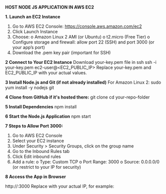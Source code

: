 **HOST NODE JS APPLICATION IN AWS EC2**

**1. Launch an EC2 Instance**
1.	Go to AWS EC2 Console: https://console.aws.amazon.com/ec2
2.	Click Launch Instance
3.	Choose:
o	Amazon Linux 2 AMI (or Ubuntu)
o	t2.micro (Free Tier)
o	Configure storage and firewall: allow port 22 (SSH) and port 3000 (or your app’s port)
4.	Download the .pem key pair (important for SSH)


**2 Connect to Your EC2 Instance**
Download your-key.pem file in ssh
ssh -i your-key.pem ec2-user@<EC2_PUBLIC_IP>
Replace your-key.pem and EC2_PUBLIC_IP with your actual values.


**3 Install Node.js and Git (if not already installed)**
For Amazon Linux 2:
sudo yum install -y nodejs git


**4 Clone from GitHub if it's hosted there:**
git clone <your-repo-url>
cd your-repo-folder

**5 Install Dependencies**
npm install



**6 Start the Node.js Application**
npm start



**7 Steps to Allow Port 3000:**
1.	Go to AWS EC2 Console
2.	Select your EC2 instance
3.	Under Security > Security Groups, click on the group name
4.	Go to the Inbound Rules tab
5.	Click Edit inbound rules
6.	Add a rule:
o	Type: Custom TCP
o	Port Range: 3000
o	Source: 0.0.0.0/0 (or restrict to your IP for security)


**8 Access the App in Browser**

http://<your-ec2-public-ip>:3000
Replace <your-ec2-public-ip> with your actual IP, for example:


